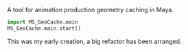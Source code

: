 A tool for animation production geometry caching in Maya.

```python
import MS_GeoCache.main
MS_GeoCache.main.start()
```

This was my early creation, a big refactor has been arranged.
